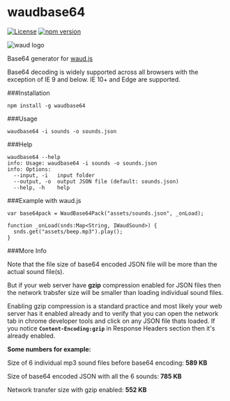 # waudbase64

[![License](https://img.shields.io/badge/license-MIT-blue.svg)](http://opensource.org/licenses/MIT)
[![npm version](https://badge.fury.io/js/waudbase64.svg)](https://www.npmjs.com/package/waudbase64)

![waud logo](https://raw.githubusercontent.com/adireddy/waud/dev/logo.png)

Base64 generator for [waud.js](https://github.com/adireddy/waud)

Base64 decoding is widely supported across all browsers with the exception of IE 9 and below. IE 10+ and Edge are supported.

###Installation

```
npm install -g waudbase64
```

###Usage

```
waudbase64 -i sounds -o sounds.json
```

###Help

```
waudbase64 --help
info: Usage: waudbase64 -i sounds -o sounds.json
info: Options:
  --input, -i   input folder                           
  --output, -o  output JSON file (default: sounds.json)
  --help, -h    help
```

###Example with waud.js

```
var base64pack = WaudBase64Pack("assets/sounds.json", _onLoad);

function _onLoad(snds:Map<String, IWaudSound>) {
  snds.get("assets/beep.mp3").play();
}
```

###More Info

Note that the file size of base64 encoded JSON file will be more than the actual sound file(s).

But if your web server have **gzip** compression enabled for JSON files then the network trabsfer size will be smaller than loading individual sound files.

Enabling gzip compression is a standard practice and most likely your web server has it enabled already and to verify that you can open the network tab in chrome developer tools and click on any JSON file thats loaded. If you notice **`Content-Encoding:gzip`** in Response Headers section then it's already enabled.

**Some numbers for example:**

Size of 6 individual mp3 sound files before base64 encoding: **589 KB**

Size of base64 encoded JSON with all the 6 sounds: **785 KB**

Network transfer size with gzip enabled: **552 KB**
